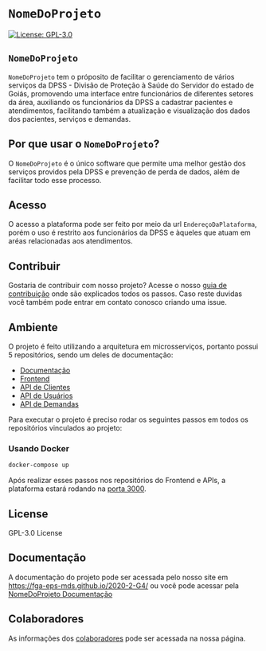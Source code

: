 # `NomeDoProjeto`
[![License: GPL-3.0](https://img.shields.io/badge/License-GPL3-blue.svg)](https://opensource.org/licenses/gpl-3.0.html)

## `NomeDoProjeto`
  `NomeDoProjeto` tem o próposito de facilitar o gerenciamento de vários serviços da DPSS - Divisão de Proteção à Saúde do Servidor do estado de Goiás, promovendo uma interface entre funcionários de diferentes setores da área, auxiliando os funcionários da DPSS a cadastrar pacientes e atendimentos, facilitando também a atualização e visualização dos dados dos pacientes, serviços e demandas. 

## Por que usar o `NomeDoProjeto`?
O `NomeDoProjeto` é o único software que permite uma melhor gestão dos serviços providos pela DPSS e prevenção de perda de dados, além de facilitar todo esse processo.  

## Acesso
O acesso a plataforma pode ser feito por meio da url `EndereçoDaPlataforma`, porém o uso é restrito aos funcionários da DPSS e àqueles que atuam em aréas relacionadas aos atendimentos.

## Contribuir
Gostaria de contribuir com nosso projeto? Acesse o nosso [guia de contribuição](docs/CONTRIBUTING.md) onde são explicados todos os passos.
Caso reste duvidas você também pode entrar em contato conosco criando uma issue. 



## Ambiente
O projeto é feito utilizando a arquitetura em microsserviços, portanto possui 5 repositórios, sendo um deles de documentação:
- [Documentação](https://github.com/fga-eps-mds/2020-2-G4)
- [Frontend](https://github.com/fga-eps-mds/2020-2-G4-Frontend)
- [API de Clientes](https://github.com/fga-eps-mds/2020-2-G4-Clients)
- [API de Usuários](https://github.com/fga-eps-mds/2020-2-G4-Users)
- [API de Demandas](https://github.com/fga-eps-mds/2020-2-G4-Demands)

Para executar o projeto é preciso rodar os seguintes passos em todos os repositórios vinculados ao projeto:
### Usando Docker
```bash
docker-compose up
```
Após realizar esses passos nos repositórios do Frontend e APIs, a plataforma estará rodando na [porta 3000](http://localhost:3000/).

## License

GPL-3.0 License

## Documentação

A documentação do projeto pode ser acessada pelo nosso site em https://fga-eps-mds.github.io/2020-2-G4/ ou você pode acessar pela [NomeDoProjeto Documentação](https://fga-eps-mds.github.io/2020-2-G4/home/)


## Colaboradores
 As informações dos [colaboradores](https://fga-eps-mds.github.io/2020-2-G4/team/) pode ser acessada na nossa página.

